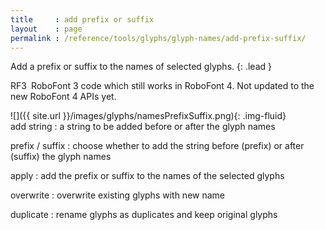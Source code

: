 ```yaml
---
title     : add prefix or suffix
layout    : page
permalink : /reference/tools/glyphs/glyph-names/add-prefix-suffix/
---
```


Add a prefix or suffix to the names of selected glyphs.
{: .lead }

<span class="badge text-bg-warning rounded-0">RF3</span> RoboFont 3 code which still works in RoboFont 4. Not updated to the new RoboFont 4 APIs yet.  


<div class='row'>

<div class='col-sm-4' markdown='1'>
![]({{ site.url }}/images/glyphs/namesPrefixSuffix.png){: .img-fluid}
</div>

<div class='col-sm-8' markdown='1'>
add string
: a string to be added before or after the glyph names

prefix / suffix
: choose whether to add the string before (prefix) or after (suffix) the glyph names

apply
: add the prefix or suffix to the names of the selected glyphs

overwrite
: overwrite existing glyphs with new name

duplicate
: rename glyphs as duplicates and keep original glyphs
</div>

</div>
